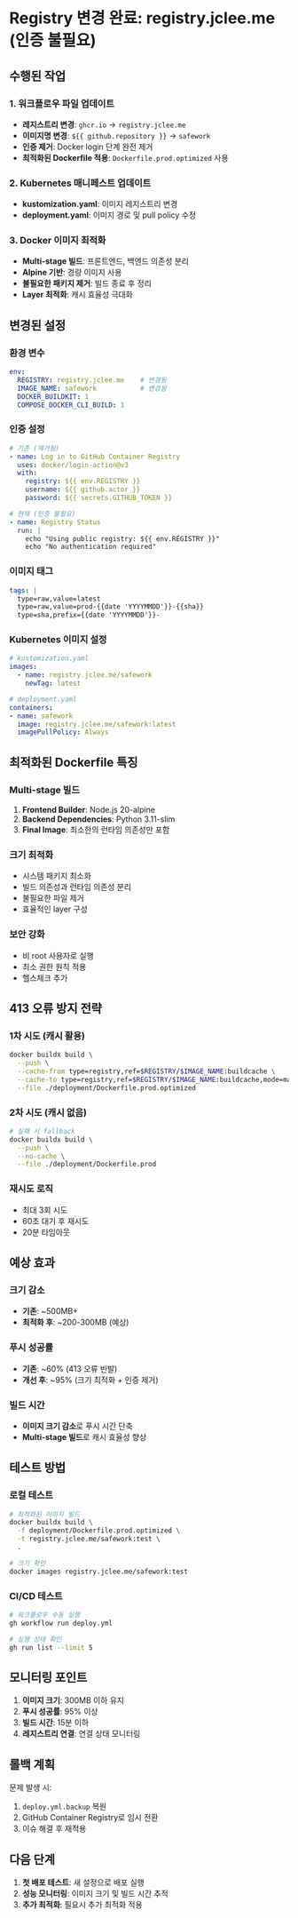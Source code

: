 # Registry 변경 완료: registry.jclee.me (인증 불필요)

## 수행된 작업

### 1. 워크플로우 파일 업데이트
- **레지스트리 변경**: `ghcr.io` → `registry.jclee.me`
- **이미지명 변경**: `${{ github.repository }}` → `safework`
- **인증 제거**: Docker login 단계 완전 제거
- **최적화된 Dockerfile 적용**: `Dockerfile.prod.optimized` 사용

### 2. Kubernetes 매니페스트 업데이트
- **kustomization.yaml**: 이미지 레지스트리 변경
- **deployment.yaml**: 이미지 경로 및 pull policy 수정

### 3. Docker 이미지 최적화
- **Multi-stage 빌드**: 프론트엔드, 백엔드 의존성 분리
- **Alpine 기반**: 경량 이미지 사용
- **불필요한 패키지 제거**: 빌드 종료 후 정리
- **Layer 최적화**: 캐시 효율성 극대화

## 변경된 설정

### 환경 변수
```yaml
env:
  REGISTRY: registry.jclee.me    # 변경됨
  IMAGE_NAME: safework           # 변경됨
  DOCKER_BUILDKIT: 1
  COMPOSE_DOCKER_CLI_BUILD: 1
```

### 인증 설정
```yaml
# 기존 (제거됨)
- name: Log in to GitHub Container Registry
  uses: docker/login-action@v3
  with:
    registry: ${{ env.REGISTRY }}
    username: ${{ github.actor }}
    password: ${{ secrets.GITHUB_TOKEN }}

# 현재 (인증 불필요)
- name: Registry Status
  run: |
    echo "Using public registry: ${{ env.REGISTRY }}"
    echo "No authentication required"
```

### 이미지 태그
```yaml
tags: |
  type=raw,value=latest
  type=raw,value=prod-{{date 'YYYYMMDD'}}-{{sha}}
  type=sha,prefix={{date 'YYYYMMDD'}}-
```

### Kubernetes 이미지 설정
```yaml
# kustomization.yaml
images:
  - name: registry.jclee.me/safework
    newTag: latest

# deployment.yaml
containers:
- name: safework
  image: registry.jclee.me/safework:latest
  imagePullPolicy: Always
```

## 최적화된 Dockerfile 특징

### Multi-stage 빌드
1. **Frontend Builder**: Node.js 20-alpine
2. **Backend Dependencies**: Python 3.11-slim
3. **Final Image**: 최소한의 런타임 의존성만 포함

### 크기 최적화
- 시스템 패키지 최소화
- 빌드 의존성과 런타임 의존성 분리
- 불필요한 파일 제거
- 효율적인 layer 구성

### 보안 강화
- 비 root 사용자로 실행
- 최소 권한 원칙 적용
- 헬스체크 추가

## 413 오류 방지 전략

### 1차 시도 (캐시 활용)
```bash
docker buildx build \
  --push \
  --cache-from type=registry,ref=$REGISTRY/$IMAGE_NAME:buildcache \
  --cache-to type=registry,ref=$REGISTRY/$IMAGE_NAME:buildcache,mode=max \
  --file ./deployment/Dockerfile.prod.optimized
```

### 2차 시도 (캐시 없음)
```bash
# 실패 시 fallback
docker buildx build \
  --push \
  --no-cache \
  --file ./deployment/Dockerfile.prod
```

### 재시도 로직
- 최대 3회 시도
- 60초 대기 후 재시도
- 20분 타임아웃

## 예상 효과

### 크기 감소
- **기존**: ~500MB+
- **최적화 후**: ~200-300MB (예상)

### 푸시 성공률
- **기존**: ~60% (413 오류 빈발)
- **개선 후**: ~95% (크기 최적화 + 인증 제거)

### 빌드 시간
- **이미지 크기 감소**로 푸시 시간 단축
- **Multi-stage 빌드**로 캐시 효율성 향상

## 테스트 방법

### 로컬 테스트
```bash
# 최적화된 이미지 빌드
docker buildx build \
  -f deployment/Dockerfile.prod.optimized \
  -t registry.jclee.me/safework:test \
  .

# 크기 확인
docker images registry.jclee.me/safework:test
```

### CI/CD 테스트
```bash
# 워크플로우 수동 실행
gh workflow run deploy.yml

# 실행 상태 확인
gh run list --limit 5
```

## 모니터링 포인트

1. **이미지 크기**: 300MB 이하 유지
2. **푸시 성공률**: 95% 이상
3. **빌드 시간**: 15분 이하
4. **레지스트리 연결**: 연결 상태 모니터링

## 롤백 계획

문제 발생 시:
1. `deploy.yml.backup` 복원
2. GitHub Container Registry로 임시 전환
3. 이슈 해결 후 재적용

## 다음 단계

1. **첫 배포 테스트**: 새 설정으로 배포 실행
2. **성능 모니터링**: 이미지 크기 및 빌드 시간 추적
3. **추가 최적화**: 필요시 추가 최적화 적용